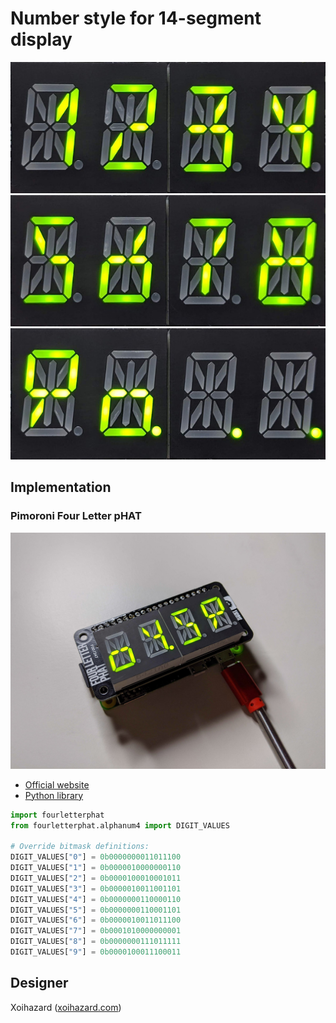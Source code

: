# Number style for 14-segment display 

![1234](./photos/style-1234.jpg)
![5678](./photos/style-5678.jpg)
![90..](./photos/style-90.jpg)

## Implementation

### Pimoroni Four Letter pHAT

![fourletter-phat](./photos/fourletter-phat.jpg)

- [Official website](https://shop.pimoroni.com/products/four-letter-phat)
- [Python library](https://github.com/pimoroni/fourletter-phat)

```python
import fourletterphat
from fourletterphat.alphanum4 import DIGIT_VALUES

# Override bitmask definitions:
DIGIT_VALUES["0"] = 0b0000000011011100
DIGIT_VALUES["1"] = 0b0000010000000110
DIGIT_VALUES["2"] = 0b0000100010001011
DIGIT_VALUES["3"] = 0b0000010011001101
DIGIT_VALUES["4"] = 0b0000000110000110
DIGIT_VALUES["5"] = 0b0000000110001101
DIGIT_VALUES["6"] = 0b0000010011011100
DIGIT_VALUES["7"] = 0b0001010000000001
DIGIT_VALUES["8"] = 0b0000000111011111
DIGIT_VALUES["9"] = 0b0000100011100011
```

## Designer

Xoihazard ([xoihazard.com](https://xoihazard.com))
